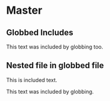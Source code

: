 # Master

## Globbed Includes

This text was included by globbing too.

## Nested file in globbed file

This is included text.

This text was included by globbing.
